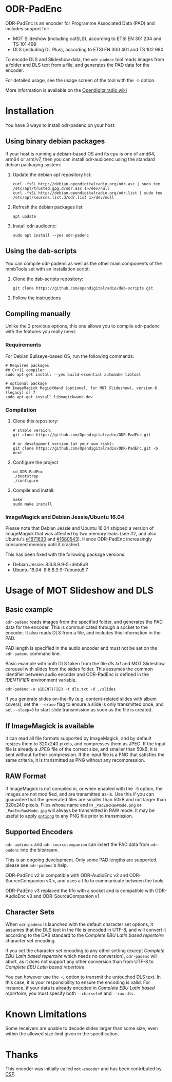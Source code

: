 # ODR-PadEnc
ODR-PadEnc is an encoder for Programme Associated Data (PAD) and includes
support for:

- MOT Slideshow (including catSLS), according to ETSI EN 301 234 and TS 101 499
- DLS (including DL Plus), according to ETSI EN 300 401 and TS 102 980

To encode DLS and Slideshow data, the `odr-padenc` tool reads images
from a folder and DLS text from a file, and generates the PAD data
for the encoder.

For detailed usage, see the usage screen of the tool with the `-h` option.

More information is available on the
[Opendigitalradio wiki](http://wiki.opendigitalradio.org/ODR-PadEnc)

# Installation
You have 3 ways to install odr-padenc on your host:

## Using binary debian packages
If your host is running a debian-based OS and its cpu is one of amd64, arm64 or arm/v7, then you can install odr-audioenc using the standard debian packaging system:
1. Update the debian apt repository list:
   ```
   curl -fsSL http://debian.opendigitalradio.org/odr.asc | sudo tee /etc/apt/trusted.gpg.d/odr.asc 1>/dev/null
   curl -fsSL http://debian.opendigitalradio.org/odr.list | sudo tee /etc/apt/sources.list.d/odr.list 1>/dev/null
   ```
1. Refresh the debian packages list:
   ```
   apt update
   ```
1. Install odr-audioenc:
   ```
   sudo apt install --yes odr-padenc
   ```

## Using the dab-scripts
You can compile odr-padenc as well as the other main components of the mmbTools set with an installation script:
1. Clone the dab-scripts repository:
   ```
   git clone https://github.com/opendigitalradio/dab-scripts.git
   ```
1. Follow the [instructions](https://github.com/Opendigitalradio/dab-scripts/tree/master/install)

## Compiling manually
Unlike the 2 previous options, this one allows you to compile odr-padenc with the features you really need.

### Requirements
For Debian Bullseye-based OS, run the following commands:
```
# Required packages
## C++11 compiler
sudo apt-get install --yes build-essential automake libtool

# optional package
## ImageMagick MagickWand (optional, for MOT Slideshow), version 6 (legacy) or 7
sudo apt-get install libmagickwand-dev
```

### Compilation
1. Clone this repository:
   ```
   # stable version:
   git clone https://github.com/Opendigitalradio/ODR-PadEnc.git

   # or development version (at your own risk):
   git clone https://github.com/Opendigitalradio/ODR-PadEnc.git -b next
   ```
1. Configure the project
   ```
   cd ODR-PadEnc
   ./bootstrap
   ./configure
   ```
1. Compile and install:
   ```
   make
   sudo make install
   ```

### ImageMagick and Debian Jessie/Ubuntu 16.04
Please note that Debian Jessie and Ubuntu 16.04 shipped a version of
ImageMagick that was affected by two memory leaks (see #2, and also
Ubuntu's [#1671630](https://bugs.launchpad.net/ubuntu/+source/imagemagick/+bug/1671630) and [#1680543](https://bugs.launchpad.net/debian/+source/imagemagick/+bug/1680543)). Hence ODR-PadEnc increasingly consumed
memory until it crashed.

This has been fixed with the following package versions:
- Debian Jessie: 8:6.8.9.9-5+deb8u9
- Ubuntu 16.04: 8:6.8.9.9-7ubuntu5.7

# Usage of MOT Slideshow and DLS
## Basic example
`odr-padenc` reads images from the specified folder, and generates the PAD
data for the encoder. This is communicated through a socket to the encoder. It
also reads DLS from a file, and includes this information in the PAD.

PAD length is specified in the audio encoder and must not be set on the `odr-padenc` command line.

Basic example with both DLS taken from the file *dls.txt* and MOT Slideshow carousel with slides from the *slides* folder.
This assumes the common identifier between audio encoder and ODR-PadEnc is defined in the *IDENTIFIER* environment
variable.

    odr-padenc -o $IDENTIFIER -t dls.txt -d ./slides

If you generate slides on-the-fly (e.g. content-related slides with album covers), set the `--erase` flag to ensure a
slide is only transmitted once, and set `--sleep=0` to start slide transmission as soon as the file is created.

## If ImageMagick is available
It can read all file formats supported by ImageMagick, and by default resizes
them to 320x240 pixels, and compresses them as JPEG. If the input file is already
a JPEG file of the correct size, and smaller than 50kB, it is sent without further
compression. If the input file is a PNG that satisfies the same criteria, it is
transmitted as PNG without any recompression.

## RAW Format
If ImageMagick is not compiled in, or when enabled with the `-R` option, the images
are not modified, and are transmitted as-is. Use this if you can guarantee that
the generated files are smaller than 50kB and not larger than 320x240 pixels.
Files whose name end in `_PadEncRawMode.png` or `_PadEncRawMode.jpg` will always
be transmitted in RAW mode.
It may be useful to apply [`optipng`](http://optipng.sourceforge.net) to any PNG file prior to transmission.

## Supported Encoders
`odr-audioenc` and `odr-sourcecompanion` can insert the PAD data from `odr-padenc` into the bitstream.

This is an ongoing development.  Only some PAD lengths are supported, please see `odr-padenc`'s help.

ODR-PadEnc v2 is compatible with ODR-AudioEnc v2 and ODR-SourceCompanion v0.x, and uses a fifo to communicate between
the tools.

ODR-PadEnc v3 replaced the fifo with a socket and is compatible with ODR-AudioEnc v3 and ODR-SourceCompanion v1.

## Character Sets
When `odr-padenc` is launched with the default character set options, it assumes
that the DLS text in the file is encoded in UTF-8, and will convert it according to
the DAB standard to the *Complete EBU Latin based repertoire* character set encoding.

If you set the character set encoding to any other setting (except
*Complete EBU Latin based repertoire* which needs no conversion),
`odr-padenc` will abort, as it does not support any other conversion than from
UTF-8 to *Complete EBU Latin based repertoire*.

You can however use the `-C` option to transmit the untouched DLS text. In this
case, it is your responsibility to ensure the encoding is valid.  For instance,
if your data is already encoded in *Complete EBU Latin based repertoire*, you
must specify both `--charset=0` and `--raw-dls`.

# Known Limitations
Some receivers are unable to decode slides larger than some size, even within the allowed
size limit given in the specification.

# Thanks
This encoder was initially called `mot-encoder` and has been contributed by
[CSP](http://rd.csp.it).
